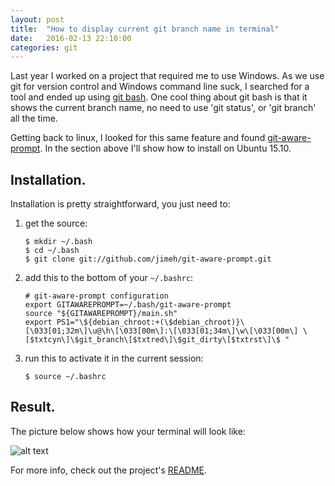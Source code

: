 ```yaml
---
layout: post
title:  "How to display current git branch name in terminal"
date:   2016-02-13 22:10:00
categories: git
---
```


Last year I worked on a project that required me to use Windows. As we use git for version control and Windows command line suck, I searched for a tool and ended up using [git bash](https://git-for-windows.github.io/). One cool thing about git bash is that it shows the current branch name, no need to use 'git status', or 'git branch' all the time.

Getting back to linux, I looked for this same feature and found [git-aware-prompt](https://github.com/jimeh/git-aware-prompt). In the section above I'll show how to install on Ubuntu 15.10.


## Installation.

Installation is pretty straightforward, you just need to:

1. get the source:

	```shell
	$ mkdir ~/.bash
	$ cd ~/.bash        
	$ git clone git://github.com/jimeh/git-aware-prompt.git
	```

2. add this to the bottom of your ```~/.bashrc```:

	```shell
	# git-aware-prompt configuration
	export GITAWAREPROMPT=~/.bash/git-aware-prompt
	source "${GITAWAREPROMPT}/main.sh"
	export PS1="\${debian_chroot:+(\$debian_chroot)}\[\033[01;32m\]\u@\h\[\033[00m\]:\[\033[01;34m\]\w\[\033[00m\] \[$txtcyn\]\$git_branch\[$txtred\]\$git_dirty\[$txtrst\]\$ "
	```

3. run this to activate it in the current session:

	```shell
	$ source ~/.bashrc
	```

## Result.
The picture below shows how your terminal will look like:

![alt text](https://s3-sa-east-1.amazonaws.com/felipebelucena.github.io/Screenshot+from+2016-02-13+23-45-20.png "Git Aware Prompt")

For more info, check out the project's [README](https://github.com/jimeh/git-aware-prompt).

